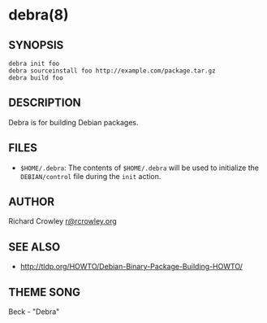 debra(8)
========

## SYNOPSIS

	debra init foo
	debra sourceinstall foo http://example.com/package.tar.gz
	debra build foo

## DESCRIPTION

Debra is for building Debian packages.

## FILES

* `$HOME/.debra`:
  The contents of `$HOME/.debra` will be used to initialize the `DEBIAN/control` file during the `init` action.

## AUTHOR

Richard Crowley <r@rcrowley.org>

## SEE ALSO

* <http://tldp.org/HOWTO/Debian-Binary-Package-Building-HOWTO/>

## THEME SONG

Beck - "Debra"
